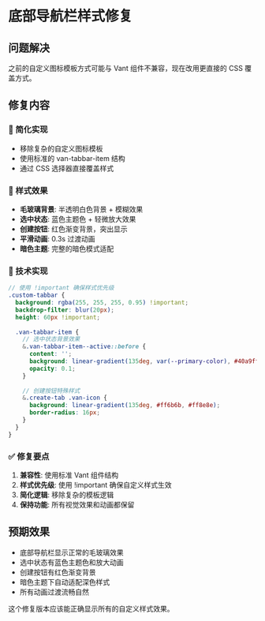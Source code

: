 # 底部导航栏样式修复

## 问题解决

之前的自定义图标模板方式可能与 Vant 组件不兼容，现在改用更直接的 CSS 覆盖方式。

## 修复内容

### 🔧 简化实现
- 移除复杂的自定义图标模板
- 使用标准的 van-tabbar-item 结构
- 通过 CSS 选择器直接覆盖样式

### 🎨 样式效果
- **毛玻璃背景**: 半透明白色背景 + 模糊效果
- **选中状态**: 蓝色主题色 + 轻微放大效果
- **创建按钮**: 红色渐变背景，突出显示
- **平滑动画**: 0.3s 过渡动画
- **暗色主题**: 完整的暗色模式适配

### 📱 技术实现
```scss
// 使用 !important 确保样式优先级
.custom-tabbar {
  background: rgba(255, 255, 255, 0.95) !important;
  backdrop-filter: blur(20px);
  height: 60px !important;
  
  .van-tabbar-item {
    // 选中状态背景效果
    &.van-tabbar-item--active::before {
      content: '';
      background: linear-gradient(135deg, var(--primary-color), #40a9ff);
      opacity: 0.1;
    }
    
    // 创建按钮特殊样式
    &.create-tab .van-icon {
      background: linear-gradient(135deg, #ff6b6b, #ff8e8e);
      border-radius: 16px;
    }
  }
}
```

### ✅ 修复要点
1. **兼容性**: 使用标准 Vant 组件结构
2. **样式优先级**: 使用 !important 确保自定义样式生效
3. **简化逻辑**: 移除复杂的模板逻辑
4. **保持功能**: 所有视觉效果和动画都保留

## 预期效果

- 底部导航栏显示正常的毛玻璃效果
- 选中状态有蓝色主题色和放大动画
- 创建按钮有红色渐变背景
- 暗色主题下自动适配深色样式
- 所有动画过渡流畅自然

这个修复版本应该能正确显示所有的自定义样式效果。